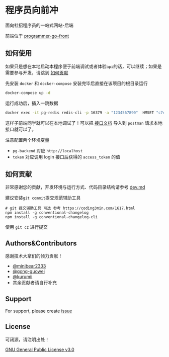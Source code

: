 
# 程序员向前冲

面向社招程序员的一站式网站-后端

前端位于 [programmer-go-front](https://github.com/Sakura-echos/programmer-go-front)

## 如何使用

如果只是想在本地启动本程序便于前端调试或者体验`api`的话，可以继续；如果是需要参与开发，请跳到 [如何贡献](#如何贡献)

先安装 `docker` 和 `docker-compose` 安装完毕后直接在该项目的根目录运行

```bash
docker-compose up -d
```

运行成功后，插入一跳数据

```bash
docker exec -it pg-redis redis-cli -p 16379 -a "1234567890"  HMSET "c7cec5" "openid" "aROD9s357bclJK9eLwXrGfMsuvZm"
```

这样子前端同学就可以在本地调试了！可以把 [接口文档](https://documenter.getpostman.com/view/18714614/UVyoXyKn) 导入到 `postman` 请求本地接口就可以了。

注意配置两个环境变量

* `pg-backend` 对应 `http://localhost`
* `token` 对应调用 login 接口后获得的 `access_token` 的值

## 如何贡献

非常感谢您的贡献，开发环境与运行方式、代码目录结构请参考 [dev.md](dev.md)

建议安装`git commit`提交规范辅助工具

```shell
# git 提交辅助工具 可选 参考 https://coding3min.com/1617.html
npm install -g conventional-changelog
npm install -g conventional-changelog-cli
```

使用 `git cz` 进行提交

## Authors&Contributors

感谢技术大拿们的倾力贡献！

- [@minibear2333](https://github.com/minibear2333)
- [@gong-guowei](https://github.com/guowei-gong)
- [@kurumii](https://github.com/kurumii)
- 其余贡献者请自行补充


## Support

For support, please create [issue](https://github.com/minibear2333/programmer-go/issues/new)


## License

可闭源，请注明出处！

[GNU General Public License v3.0](LICENSE)


